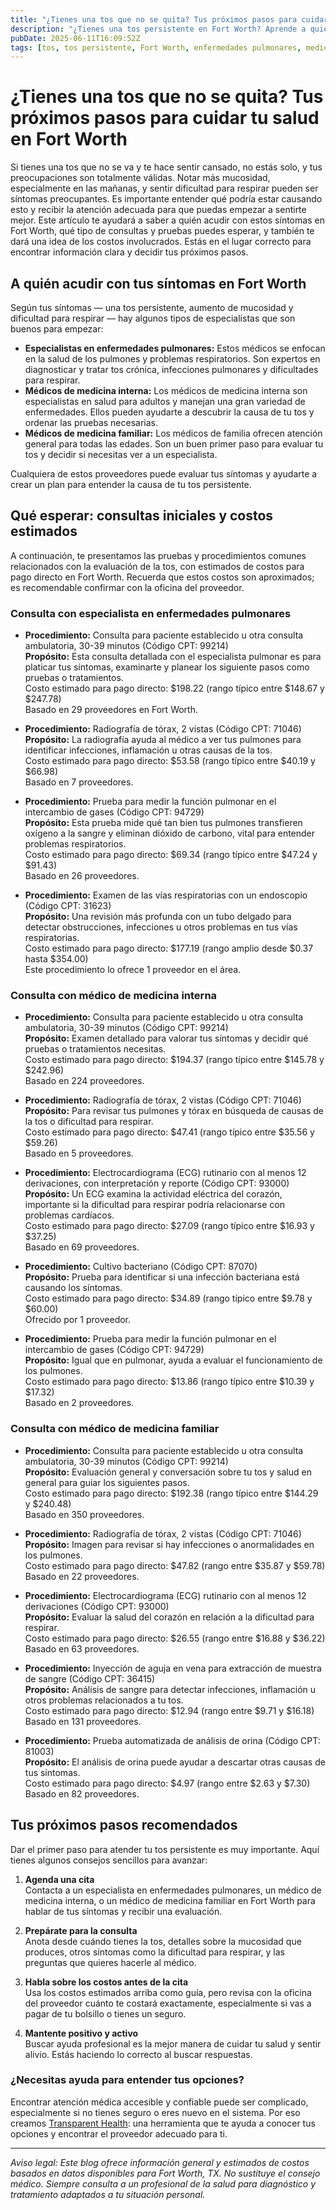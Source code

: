 ```yaml
---
title: "¿Tienes una tos que no se quita? Tus próximos pasos para cuidar tu salud en Fort Worth"
description: "¿Tienes una tos persistente en Fort Worth? Aprende a quién acudir, qué pruebas podrías necesitar y los costos estimados para tus próximos pasos."
pubDate: 2025-06-11T16:09:52Z
tags: [tos, tos persistente, Fort Worth, enfermedades pulmonares, medicina familiar, medicina interna, costos de salud]
---
```


# ¿Tienes una tos que no se quita? Tus próximos pasos para cuidar tu salud en Fort Worth

Si tienes una tos que no se va y te hace sentir cansado, no estás solo, y tus preocupaciones son totalmente válidas. Notar más mucosidad, especialmente en las mañanas, y sentir dificultad para respirar pueden ser síntomas preocupantes. Es importante entender qué podría estar causando esto y recibir la atención adecuada para que puedas empezar a sentirte mejor. Este artículo te ayudará a saber a quién acudir con estos síntomas en Fort Worth, qué tipo de consultas y pruebas puedes esperar, y también te dará una idea de los costos involucrados. Estás en el lugar correcto para encontrar información clara y decidir tus próximos pasos.

## A quién acudir con tus síntomas en Fort Worth

Según tus síntomas — una tos persistente, aumento de mucosidad y dificultad para respirar — hay algunos tipos de especialistas que son buenos para empezar:

- **Especialistas en enfermedades pulmonares:** Estos médicos se enfocan en la salud de los pulmones y problemas respiratorios. Son expertos en diagnosticar y tratar tos crónica, infecciones pulmonares y dificultades para respirar.
- **Médicos de medicina interna:** Los médicos de medicina interna son especialistas en salud para adultos y manejan una gran variedad de enfermedades. Ellos pueden ayudarte a descubrir la causa de tu tos y ordenar las pruebas necesarias.
- **Médicos de medicina familiar:** Los médicos de familia ofrecen atención general para todas las edades. Son un buen primer paso para evaluar tu tos y decidir si necesitas ver a un especialista.

Cualquiera de estos proveedores puede evaluar tus síntomas y ayudarte a crear un plan para entender la causa de tu tos persistente.

## Qué esperar: consultas iniciales y costos estimados

A continuación, te presentamos las pruebas y procedimientos comunes relacionados con la evaluación de la tos, con estimados de costos para pago directo en Fort Worth. Recuerda que estos costos son aproximados; es recomendable confirmar con la oficina del proveedor.

### Consulta con especialista en enfermedades pulmonares

- **Procedimiento:** Consulta para paciente establecido u otra consulta ambulatoria, 30-39 minutos (Código CPT: 99214)  
  **Propósito:** Esta consulta detallada con el especialista pulmonar es para platicar tus síntomas, examinarte y planear los siguiente pasos como pruebas o tratamientos.  
  Costo estimado para pago directo: $198.22 (rango típico entre $148.67 y $247.78)  
  Basado en 29 proveedores en Fort Worth.

- **Procedimiento:** Radiografía de tórax, 2 vistas (Código CPT: 71046)  
  **Propósito:** La radiografía ayuda al médico a ver tus pulmones para identificar infecciones, inflamación u otras causas de la tos.  
  Costo estimado para pago directo: $53.58 (rango típico entre $40.19 y $66.98)  
  Basado en 7 proveedores.

- **Procedimiento:** Prueba para medir la función pulmonar en el intercambio de gases (Código CPT: 94729)  
  **Propósito:** Esta prueba mide qué tan bien tus pulmones transfieren oxígeno a la sangre y eliminan dióxido de carbono, vital para entender problemas respiratorios.  
  Costo estimado para pago directo: $69.34 (rango típico entre $47.24 y $91.43)  
  Basado en 26 proveedores.

- **Procedimiento:** Examen de las vías respiratorias con un endoscopio (Código CPT: 31623)  
  **Propósito:** Una revisión más profunda con un tubo delgado para detectar obstrucciones, infecciones u otros problemas en tus vías respiratorias.  
  Costo estimado para pago directo: $177.19 (rango amplio desde $0.37 hasta $354.00)  
  Este procedimiento lo ofrece 1 proveedor en el área.

### Consulta con médico de medicina interna

- **Procedimiento:** Consulta para paciente establecido u otra consulta ambulatoria, 30-39 minutos (Código CPT: 99214)  
  **Propósito:** Examen detallado para valorar tus síntomas y decidir qué pruebas o tratamientos necesitas.  
  Costo estimado para pago directo: $194.37 (rango típico entre $145.78 y $242.96)  
  Basado en 224 proveedores.

- **Procedimiento:** Radiografía de tórax, 2 vistas (Código CPT: 71046)  
  **Propósito:** Para revisar tus pulmones y tórax en búsqueda de causas de la tos o dificultad para respirar.  
  Costo estimado para pago directo: $47.41 (rango típico entre $35.56 y $59.26)  
  Basado en 5 proveedores.

- **Procedimiento:** Electrocardiograma (ECG) rutinario con al menos 12 derivaciones, con interpretación y reporte (Código CPT: 93000)  
  **Propósito:** Un ECG examina la actividad eléctrica del corazón, importante si la dificultad para respirar podría relacionarse con problemas cardíacos.  
  Costo estimado para pago directo: $27.09 (rango típico entre $16.93 y $37.25)  
  Basado en 69 proveedores.

- **Procedimiento:** Cultivo bacteriano (Código CPT: 87070)  
  **Propósito:** Prueba para identificar si una infección bacteriana está causando los síntomas.  
  Costo estimado para pago directo: $34.89 (rango típico entre $9.78 y $60.00)  
  Ofrecido por 1 proveedor.

- **Procedimiento:** Prueba para medir la función pulmonar en el intercambio de gases (Código CPT: 94729)  
  **Propósito:** Igual que en pulmonar, ayuda a evaluar el funcionamiento de los pulmones.  
  Costo estimado para pago directo: $13.86 (rango típico entre $10.39 y $17.32)  
  Basado en 2 proveedores.

### Consulta con médico de medicina familiar

- **Procedimiento:** Consulta para paciente establecido u otra consulta ambulatoria, 30-39 minutos (Código CPT: 99214)  
  **Propósito:** Evaluación general y conversación sobre tu tos y salud en general para guiar los siguientes pasos.  
  Costo estimado para pago directo: $192.38 (rango típico entre $144.29 y $240.48)  
  Basado en 350 proveedores.

- **Procedimiento:** Radiografía de tórax, 2 vistas (Código CPT: 71046)  
  **Propósito:** Imagen para revisar si hay infecciones o anormalidades en los pulmones.  
  Costo estimado para pago directo: $47.82 (rango entre $35.87 y $59.78)  
  Basado en 22 proveedores.

- **Procedimiento:** Electrocardiograma (ECG) rutinario con al menos 12 derivaciones (Código CPT: 93000)  
  **Propósito:** Evaluar la salud del corazón en relación a la dificultad para respirar.  
  Costo estimado para pago directo: $26.55 (rango entre $16.88 y $36.22)  
  Basado en 63 proveedores.

- **Procedimiento:** Inyección de aguja en vena para extracción de muestra de sangre (Código CPT: 36415)  
  **Propósito:** Análisis de sangre para detectar infecciones, inflamación u otros problemas relacionados a tu tos.  
  Costo estimado para pago directo: $12.94 (rango entre $9.71 y $16.18)  
  Basado en 131 proveedores.

- **Procedimiento:** Prueba automatizada de análisis de orina (Código CPT: 81003)  
  **Propósito:** El análisis de orina puede ayudar a descartar otras causas de tus síntomas.  
  Costo estimado para pago directo: $4.97 (rango entre $2.63 y $7.30)  
  Basado en 82 proveedores.

## Tus próximos pasos recomendados

Dar el primer paso para atender tu tos persistente es muy importante. Aquí tienes algunos consejos sencillos para avanzar:

1. **Agenda una cita**  
   Contacta a un especialista en enfermedades pulmonares, un médico de medicina interna, o un médico de medicina familiar en Fort Worth para hablar de tus síntomas y recibir una evaluación.

2. **Prepárate para la consulta**  
   Anota desde cuándo tienes la tos, detalles sobre la mucosidad que produces, otros síntomas como la dificultad para respirar, y las preguntas que quieres hacerle al médico.

3. **Habla sobre los costos antes de la cita**  
   Usa los costos estimados arriba como guía, pero revisa con la oficina del proveedor cuánto te costará exactamente, especialmente si vas a pagar de tu bolsillo o tienes un seguro.

4. **Mantente positivo y activo**  
   Buscar ayuda profesional es la mejor manera de cuidar tu salud y sentir alivio. Estás haciendo lo correcto al buscar respuestas.

### ¿Necesitas ayuda para entender tus opciones?

Encontrar atención médica accesible y confiable puede ser complicado, especialmente si no tienes seguro o eres nuevo en el sistema. Por eso creamos [Transparent Health](https://transparenthealth.ai): una herramienta que te ayuda a conocer tus opciones y encontrar el proveedor adecuado para ti.

---

*Aviso legal: Este blog ofrece información general y estimados de costos basados en datos disponibles para Fort Worth, TX. No sustituye el consejo médico. Siempre consulta a un profesional de la salud para diagnóstico y tratamiento adaptados a tu situación personal.*